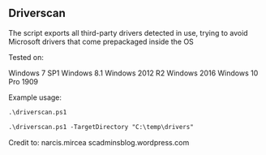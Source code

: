 ## Driverscan

The script exports all third-party drivers detected in use, trying to avoid Microsoft drivers that come prepackaged inside the OS

Tested on:

Windows 7 SP1
Windows 8.1
Windows 2012 R2
Windows 2016
Windows 10 Pro 1909

Example usage:
```markdown
.\driverscan.ps1

.\driverscan.ps1 -TargetDirectory "C:\temp\drivers"
```

Credit to: narcis.mircea
scadminsblog.wordpress.com
